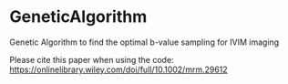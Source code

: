 # GeneticAlgorithm
Genetic Algorithm to find the optimal b-value sampling for IVIM imaging

Please cite this paper when using the code: https://onlinelibrary.wiley.com/doi/full/10.1002/mrm.29612
